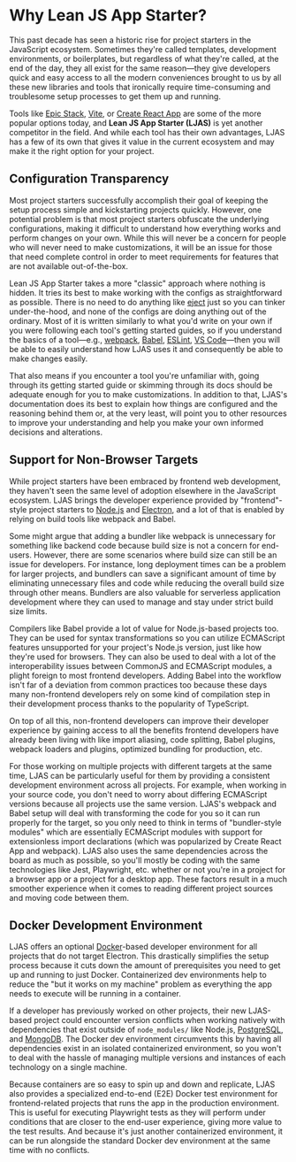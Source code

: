 # Why Lean JS App Starter?

This past decade has seen a historic rise for project starters in the JavaScript ecosystem. Sometimes they're called templates, development environments, or boilerplates, but regardless of what they're called, at the end of the day, they all exist for the same reason—they give developers quick and easy access to all the modern conveniences brought to us by all these new libraries and tools that ironically require time-consuming and troublesome setup processes to get them up and running.

Tools like [Epic Stack](https://github.com/epicweb-dev/epic-stack), [Vite](https://vitejs.dev), or [Create React App](https://create-react-app.dev) are some of the more popular options today, and **Lean JS App Starter (LJAS)** is yet another competitor in the field. And while each tool has their own advantages, LJAS has a few of its own that gives it value in the current ecosystem and may make it the right option for your project.

## Configuration Transparency

Most project starters successfully accomplish their goal of keeping the setup process simple and kickstarting projects quickly. However, one potential problem is that most project starters obfuscate the underlying configurations, making it difficult to understand how everything works and perform changes on your own. While this will never be a concern for people who will never need to make customizations, it will be an issue for those that need complete control in order to meet requirements for features that are not available out-of-the-box.

Lean JS App Starter takes a more "classic" approach where nothing is hidden. It tries its best to make working with the configs as straightforward as possible. There is no need to do anything like [eject](https://create-react-app.dev/docs/available-scripts/#npm-run-eject) just so you can tinker under-the-hood, and none of the configs are doing anything out of the ordinary. Most of it is written similarly to what you'd write on your own if you were following each tool's getting started guides, so if you understand the basics of a tool—e.g., [webpack](https://webpack.js.org), [Babel](https://babeljs.io), [ESLint](https://eslint.org), [VS Code](https://code.visualstudio.com)—then you will be able to easily understand how LJAS uses it and consequently be able to make changes easily.

That also means if you encounter a tool you're unfamiliar with, going through its getting started guide or skimming through its docs should be adequate enough for you to make customizations. In addition to that, LJAS's documentation does its best to explain how things are configured and the reasoning behind them or, at the very least, will point you to other resources to improve your understanding and help you make your own informed decisions and alterations.

## Support for Non-Browser Targets

While project starters have been embraced by frontend web development, they haven't seen the same level of adoption elsewhere in the JavaScript ecosystem.
LJAS brings the developer experience provided by "frontend"-style project starters to [Node.js](https://nodejs.org) and [Electron](https://electronjs.org), and a lot of that is enabled by relying on build tools like webpack and Babel.

Some might argue that adding a bundler like webpack is unnecessary for something like backend code because build size is not a concern for end-users. However, there are some scenarios where build size can still be an issue for developers. For instance, long deployment times can be a problem for larger projects, and bundlers can save a significant amount of time by eliminating unnecessary files and code while reducing the overall build size through other means. Bundlers are also valuable for serverless application development where they can used to manage and stay under strict build size limits.

Compilers like Babel provide a lot of value for Node.js-based projects too. They can be used for syntax transformations so you can utilize ECMAScript features unsupported for your project's Node.js version, just like how they're used for browsers. They can also be used to deal with a lot of the interoperability issues between CommonJS and ECMAScript modules, a plight foreign to most frontend developers. Adding Babel into the workflow isn't far of a deviation from common practices too because these days many non-frontend developers rely on some kind of compilation step in their development process thanks to the popularity of TypeScript.

On top of all this, non-frontend developers can improve their developer experience by gaining access to all the benefits frontend developers have already been living with like import aliasing, code splitting, Babel plugins, webpack loaders and plugins, optimized bundling for production, etc.

For those working on multiple projects with different targets at the same time, LJAS can be particularly useful for them by providing a consistent development environment across all projects. For example, when working in your source code, you don't need to worry about differing ECMAScript versions because all projects use the same version. LJAS's webpack and Babel setup will deal with transforming the code for you so it can run properly for the target, so you only need to think in terms of "bundler-style modules" which are essentially ECMAScript modules with support for extensionless import declarations (which was popularized by Create React App and webpack). LJAS also uses the same dependencies across the board as much as possible, so you'll mostly be coding with the same technologies like Jest, Playwright, etc. whether or not you're in a project for a browser app or a project for a desktop app. These factors result in a much smoother experience when it comes to reading different project sources and moving code between them.

## Docker Development Environment

LJAS offers an optional [Docker](https://docker.com)-based developer environment for all projects that do not target Electron. This drastically simplifies the setup process because it cuts down the amount of prerequisites you need to get up and running to just Docker. Containerized dev environments help to reduce the "but it works on my machine" problem as everything the app needs to execute will be running in a container.

If a developer has previously worked on other projects, their new LJAS-based project could encounter version conflicts when working natively with dependencies that exist outside of `node_modules/` like Node.js, [PostgreSQL](https://postgresql.org), and [MongoDB](https://mongodb.com). The Docker dev environment circumvents this by having all dependencies exist in an isolated containerized environment, so you won't to deal with the hassle of managing multiple versions and instances of each technology on a single machine.

Because containers are so easy to spin up and down and replicate, LJAS also provides a specialized end-to-end (E2E) Docker test environment for frontend-related projects that runs the app in the production environment. This is useful for executing Playwright tests as they will perform under conditions that are closer to the end-user experience, giving more value to the test results. And because it's just another containerized environment, it can be run alongside the standard Docker dev environment at the same time with no conflicts.
